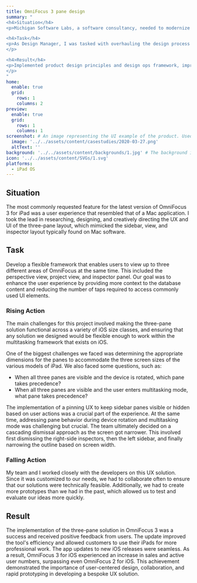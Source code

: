 ```yaml
---
title: OmniFocus 3 pane design
summary: "
<h4>Situation</h4>
<p>Michigan Software Labs, a software consultancy, needed to modernize its design department to meet diverse client needs.</p>

<h4>Task</h4>
<p>As Design Manager, I was tasked with overhauling the design process and rebuilding the team.
</p>

<h4>Result</h4>  
<p>Implemented product design principles and design ops framework, improving efficiency and collaboration. Created a team charter, defined designer roles, and introduced improv techniques for creativity. These changes led to higher quality solutions and a more versatile, skilled design team capable of tackling complex projects across various industries and platforms.
</p>
"
home:
  enable: true
  grid:
    rows: 1
    columns: 2
preview:
  enable: true
  grid:
    rows: 1
    columns: 1
screenshot: # An image representing the UI example of the product. Used in preview cards
  image: '../../assets/content/casestudies/2020-03-27.png'
  altText: ''
background: '../../assets/content/backgrounds/1.jpg' # The background image used for preview cards
icon: '../../assets/content/SVGs/1.svg'
platforms:
  - iPad OS
---
```


## Situation

The most commonly requested feature for the latest version of OmniFocus 3 for iPad was a user experience that resembled that of a Mac application. I took the lead in researching, designing, and creatively directing the UX and UI of the three-pane layout, which mimicked the sidebar, view, and inspector layout typically found on Mac software.

## Task

Develop a flexible framework that enables users to view up to three different areas of OmniFocus at the same time. This included the perspective view, project view, and inspector panel. Our goal was to enhance the user experience by providing more context to the database content and reducing the number of taps required to access commonly used UI elements.

### Rising Action

The main challenges for this project involved making the three-pane solution functional across a variety of iOS size classes, and ensuring that any solution we designed would be flexible enough to work within the multitasking framework that exists on iOS.

One of the biggest challenges we faced was determining the appropriate dimensions for the panes to accommodate the three screen sizes of the various models of iPad. We also faced some questions, such as:

- When all three panes are visible and the device is rotated, which pane takes precedence?
- When all three panes are visible and the user enters multitasking mode, what pane takes precedence?

The implementation of a pinning UX to keep sidebar panes visible or hidden based on user actions was a crucial part of the experience. At the same time, addressing pane behavior during device rotation and multitasking mode was challenging but crucial. The team ultimately decided on a cascading dismissal approach as the screen got narrower. This involved first dismissing the right-side inspectors, then the left sidebar, and finally narrowing the outline based on screen width.

### Falling Action

My team and I worked closely with the developers on this UX solution. Since it was customized to our needs, we had to collaborate often to ensure that our solutions were technically feasible. Additionally, we had to create more prototypes than we had in the past, which allowed us to test and evaluate our ideas more quickly.

## Result

The implementation of the three-pane solution in OmniFocus 3 was a success and received positive feedback from users. The update improved the tool's efficiency and allowed customers to use their iPads for more professional work. The app updates to new iOS releases were seamless. As a result, OmniFocus 3 for iOS experienced an increase in sales and active user numbers, surpassing even OmniFocus 2 for iOS. This achievement demonstrated the importance of user-centered design, collaboration, and rapid prototyping in developing a bespoke UX solution.
